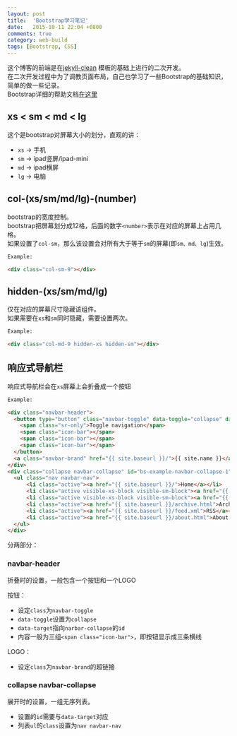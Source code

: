 ```yaml
---
layout: post
title:  'Bootstrap学习笔记'
date:   2015-10-11 22:04 +0800
comments: true
category: web-build 
tags: [Bootstrap, CSS]
---
```


这个博客的前端是在[jekyll-clean](https://github.com/scotte/jekyll-clean) 模板的基础上进行的二次开发。  
在二次开发过程中为了调教页面布局，自己也学习了一些Bootstrap的基础知识，简单的做一些记录。  
Bootstrap详细的帮助文档[在这里](http://getbootstrap.com/css/)

## xs < sm < md < lg

这个是bootstrap对屏幕大小的划分，直观的讲：  

- `xs` -> 手机  
- `sm` -> ipad竖屏/ipad-mini
- `md` -> ipad横屏
- `lg` -> 电脑

## col-(xs/sm/md/lg)-(number) 

bootstrap的宽度控制。  
bootstrap把屏幕划分成12格，后面的数字`<number>`表示在对应的屏幕上占用几格。  
如果设置了`col-sm`，那么该设置会对所有大于等于`sm`的屏幕(即`sm、md、lg`)生效。  

```html
Example:

<div class="col-sm-9"></div>
```

## hidden-(xs/sm/md/lg)   

仅在对应的屏幕尺寸隐藏该组件。  
如果需要在`xs`和`sm`同时隐藏，需要设置两次。  

```html
Example:

<div class="col-md-9 hidden-xs hidden-sm"></div>
```

## 响应式导航栏 

响应式导航栏会在`xs`屏幕上会折叠成一个按钮  

```html
Example:

<div class="navbar-header">
  <button type="button" class="navbar-toggle" data-toggle="collapse" data-target="#bs-example-navbar-collapse-1">
    <span class="sr-only">Toggle navigation</span>
    <span class="icon-bar"></span>
    <span class="icon-bar"></span>
    <span class="icon-bar"></span>
  </button>
  <a class="navbar-brand" href="{{ site.baseurl }}/">{{ site.name }}</a>
</div>
<div class="collapse navbar-collapse" id="bs-example-navbar-collapse-1">
  <ul class="nav navbar-nav">
	  <li class="active"><a href="{{ site.baseurl }}/">Home</a></li>
	  <li class="active visible-xs-block visible-sm-block"><a href="{{ site.baseurl }}/categories.html">Categories</a></li>
	  <li class="active visible-xs-block visible-sm-block"><a href="{{ site.baseurl }}/tags.html">Tags</a></li>
	  <li class="active"><a href="{{ site.baseurl }}/archive.html">Archive</a></li>
	  <li class="active"><a href="{{ site.baseurl }}/feed.xml">RSS</a></li>
	  <li class="active"><a href="{{ site.baseurl }}/about.html">About Me</a></li>
  </ul>
</div>
```  

分两部分：  

### navbar-header 

折叠时的设置，一般包含一个按钮和一个LOGO  

按钮：  

- 设定`class`为`navbar-toggle`
- `data-toggle`设置为`collapse`
- `data-target`指向`narbar-collapse`的`id`
- 内容一般为三组`<span class="icon-bar">`，即按钮显示成三条横线

LOGO：

- 设定`class`为`navbar-brand`的超链接  

### collapse navbar-collapse

展开时的设置，一组无序列表。  

- 设置的`id`需要与`data-target`对应  
- 列表`ul`的`class`设置为`nav navbar-nav`  
